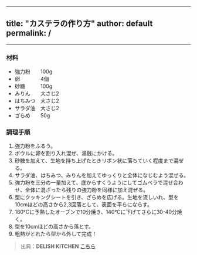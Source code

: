 
---
title: "カステラの作り方"
author: default
permalink: /
---



---


### 材料
- 強力粉　　100g
- 卵　　　　4個
- 砂糖　　　100g
- みりん　　大さじ2
- はちみつ　大さじ2
- サラダ油　大さじ2
- ざらめ　　50g

### 調理手順
1. 強力粉をふるう。 
2. ボウルに卵を割り入れ混ぜ、湯銭にかける。  
3. 砂糖を加えて、生地を持ち上げたときリボン状に落ちていく程度まで混ぜる。
4. サラダ油、はちみつ、みりんを加えてゆっくりと全体になじむよう混ぜる。
5. 強力粉を三分の一量加えて、底からすくうようにしてゴムベラで混ぜ合わせ、全体に混ざったら残りの強力粉を同様に加え混ぜる。
6. 型にクッキングシートを引き、ざらめを広げる。生地を流しいれ、型を10cmほどの高さから2,3回落として、表面を平らにならす。
7. 180℃に予熱したオーブンで10分焼き、140℃に下げてさらに30-40分焼く。
8. 型を10cmほどの高さから落とす。
9. 粗熱がとれたら型から外して完成！

> 出典：**DELISH KITCHEN** [こちら](https://delishkitchen.tv/recipes/183964505707905382)  

